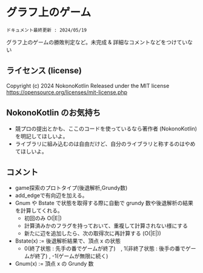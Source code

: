 # グラフ上のゲーム
`ドキュメント最終更新 : 2024/05/19`

グラフ上のゲームの勝敗判定など。未完成 & 詳細なコメントなどをつけていない

## ライセンス (license)
Copyright (c) 2024 NokonoKotlin
Released under the MIT license
https://opensource.org/licenses/mit-license.php


## NokonoKotlin のお気持ち
- 競プロの提出とかも、ここのコードを使っているなら著作者 (NokonoKotlin) を明記してほしいよ。
- ライブラリに組み込むのは自由だけど、自分のライブラリと称するのはやめてほしいよ。


## コメント

- game探索のプロトタイプ(後退解析,Grundy数)
- add_edgeで有向辺を加える。
- Gnum や Bstate で状態を取得する際に自動で grundy 数や後退解析の結果を計算してくれる。
    - 初回のみ O(|E|)
    - 計算済みかのフラグを持っておいて、重複して計算されない様にする
    - 新たに辺を追加したら、次の取得次に再計算する (O(|E|))
- Bstate(x) := 後退解析結果で、頂点 x の状態 
    - 0(終了状態 : 先手の番でゲームが終了)　, 1(非終了状態 : 後手の番でゲームが終了) , -1(ゲームが無限に続く) 
- Gnum(x) := 頂点 x の Grundy 数